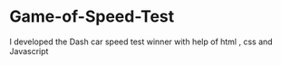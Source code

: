# Game-of-Speed-Test
I developed the Dash car speed test winner with help of html , css and Javascript
